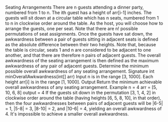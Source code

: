 Seating Arrangements
There are n guests attending a dinner party, numbered from 1 to n. The ith guest has a height of arr[i-1] inches.
The guests will sit down at a circular table which has n seats, numbered from 1 to n in clockwise order around the table. As the host, you will choose how to arrange the guests, one per seat. Note that there are n! possible permutations of seat assignments.
Once the guests have sat down, the awkwardness between a pair of guests sitting in adjacent seats is defined as the absolute difference between their two heights. Note that, because the table is circular, seats 1 and n are considered to be adjacent to one another, and that there are therefore n pairs of adjacent guests.
The overall awkwardness of the seating arrangement is then defined as the maximum awkwardness of any pair of adjacent guests. Determine the minimum possible overall awkwardness of any seating arrangement.
Signature
int minOverallAwkwardness(int[] arr)
Input
n is in the range [3, 1000].
Each height arr[i] is in the range [1, 1000].
Output
Return the minimum achievable overall awkwardness of any seating arrangement.
Example
n = 4
arr = [5, 10, 6, 8]
output = 4
If the guests sit down in the permutation [3, 1, 4, 2] in clockwise order around the table (having heights [6, 5, 8, 10], in that order), then the four awkwardnesses between pairs of adjacent guests will be |6-5| = 1, |5-8| = 3, |8-10| = 2, and |10-6| = 4, yielding an overall awkwardness of 4. It's impossible to achieve a smaller overall awkwardness.
